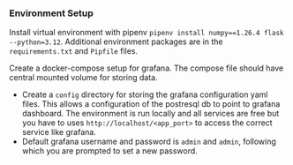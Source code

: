 ### Environment Setup
Install virtual environment with pipenv `pipenv install numpy==1.26.4 flask --python=3.12`. Additional environment packages are in the `requirements.txt` and `Pipfile` files. <br>

Create a docker-compose setup for grafana. The compose file should have central mounted volume for storing data.
- Create a `config` directory for storing the grafana configuration yaml files. This allows a configuration of the postresql db to point to grafana dashboard. The environment is run locally and all services are free but you have to uses `http://localhost/<app_port>` to access the correct service like grafana.
- Default grafana username and password is `admin` and `admin`, following which you are prompted to set a new password.